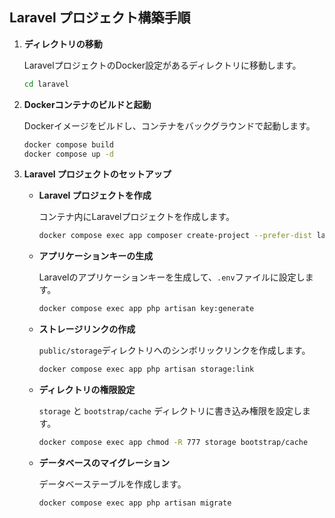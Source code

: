## Laravel プロジェクト構築手順

1. **ディレクトリの移動**
    
    LaravelプロジェクトのDocker設定があるディレクトリに移動します。
    
    ```bash
    cd laravel
    ```
    
2. **Dockerコンテナのビルドと起動**
    
    Dockerイメージをビルドし、コンテナをバックグラウンドで起動します。
    
    ```bash
    docker compose build
    docker compose up -d
    ```
    
3. **Laravel プロジェクトのセットアップ**
    - **Laravel プロジェクトを作成**
        
        コンテナ内にLaravelプロジェクトを作成します。
        
        ```bash
        docker compose exec app composer create-project --prefer-dist laravel/laravel .
        ```
        
    - **アプリケーションキーの生成**
        
        Laravelのアプリケーションキーを生成して、`.env`ファイルに設定します。
        
        ```bash
        docker compose exec app php artisan key:generate
        ```
        
    - **ストレージリンクの作成**
        
        `public/storage`ディレクトリへのシンボリックリンクを作成します。
        
        ```bash
        docker compose exec app php artisan storage:link
        ```
        
    - **ディレクトリの権限設定**
        
        `storage` と `bootstrap/cache` ディレクトリに書き込み権限を設定します。
        
        ```bash
        docker compose exec app chmod -R 777 storage bootstrap/cache
        ```
        
    - **データベースのマイグレーション**
        
        データベーステーブルを作成します。
        
        ```bash
        docker compose exec app php artisan migrate
        ```